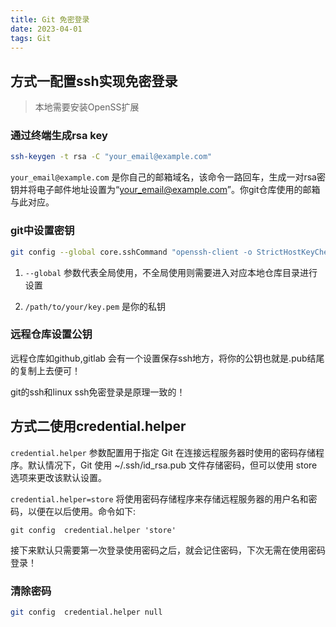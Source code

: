 ```yaml
---
title: Git 免密登录
date: 2023-04-01
tags: Git
---
```


## 方式一配置ssh实现免密登录

> 本地需要安装OpenSS扩展

### 通过终端生成rsa key 

```sh
ssh-keygen -t rsa -C "your_email@example.com"  
```

`your_email@example.com` 是你自己的邮箱域名，该命令一路回车，生成一对rsa密钥并将电子邮件地址设置为“your_email@example.com”。你git仓库使用的邮箱与此对应。

### git中设置密钥

```sh
git config --global core.sshCommand "openssh-client -o StrictHostKeyChecking=no -i /path/to/your/key.pem"  
```
1. `--global` 参数代表全局使用，不全局使用则需要进入对应本地仓库目录进行设置

2. `/path/to/your/key.pem` 是你的私钥

### 远程仓库设置公钥
远程仓库如github,gitlab 会有一个设置保存ssh地方，将你的公钥也就是.pub结尾的复制上去便可！

git的ssh和linux ssh免密登录是原理一致的！ 



## 方式二使用credential.helper

`credential.helper` 参数配置用于指定 Git 在连接远程服务器时使用的密码存储程序。默认情况下，Git 使用 ~/.ssh/id_rsa.pub 文件存储密码，但可以使用 store 选项来更改该默认设置。

`credential.helper=store` 将使用密码存储程序来存储远程服务器的用户名和密码，以便在以后使用。命令如下:

```ssh
git config  credential.helper 'store'    
```

接下来默认只需要第一次登录使用密码之后，就会记住密码，下次无需在使用密码登录！

### 清除密码

```sh
git config  credential.helper null
```
